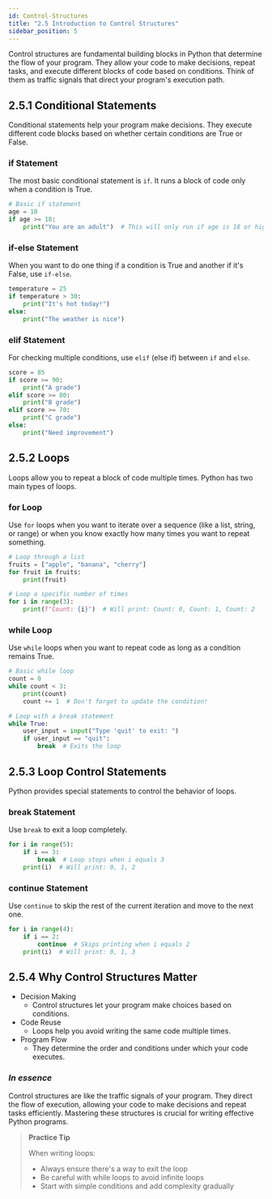 ```yaml
---
id: Control-Structures
title: "2.5 Introduction to Control Structures"
sidebar_position: 5
---
```


Control structures are fundamental building blocks in Python that determine the flow of your program. They allow your code to make decisions, repeat tasks, and execute different blocks of code based on conditions. Think of them as traffic signals that direct your program's execution path.

## 2.5.1 Conditional Statements
Conditional statements help your program make decisions. They execute different code blocks based on whether certain conditions are True or False.

### if Statement
The most basic conditional statement is `if`. It runs a block of code only when a condition is True.

```python
# Basic if statement
age = 18
if age >= 18:
    print("You are an adult")  # This will only run if age is 18 or higher
```

### if-else Statement
When you want to do one thing if a condition is True and another if it's False, use `if-else`.

```python
temperature = 25
if temperature > 30:
    print("It's hot today!")
else:
    print("The weather is nice")
```

### elif Statement
For checking multiple conditions, use `elif` (else if) between `if` and `else`.

```python
score = 85
if score >= 90:
    print("A grade")
elif score >= 80:
    print("B grade")
elif score >= 70:
    print("C grade")
else:
    print("Need improvement")
```

## 2.5.2 Loops
Loops allow you to repeat a block of code multiple times. Python has two main types of loops.

### for Loop
Use `for` loops when you want to iterate over a sequence (like a list, string, or range) or when you know exactly how many times you want to repeat something.

```python
# Loop through a list
fruits = ["apple", "banana", "cherry"]
for fruit in fruits:
    print(fruit)

# Loop a specific number of times
for i in range(3):
    print(f"Count: {i}")  # Will print: Count: 0, Count: 1, Count: 2
```

### while Loop
Use `while` loops when you want to repeat code as long as a condition remains True.

```python
# Basic while loop
count = 0
while count < 3:
    print(count)
    count += 1  # Don't forget to update the condition!

# Loop with a break statement
while True:
    user_input = input("Type 'quit' to exit: ")
    if user_input == "quit":
        break  # Exits the loop
```

## 2.5.3 Loop Control Statements
Python provides special statements to control the behavior of loops.

### break Statement
Use `break` to exit a loop completely.

```python
for i in range(5):
    if i == 3:
        break  # Loop stops when i equals 3
    print(i)  # Will print: 0, 1, 2
```

### continue Statement
Use `continue` to skip the rest of the current iteration and move to the next one.

```python
for i in range(4):
    if i == 2:
        continue  # Skips printing when i equals 2
    print(i)  # Will print: 0, 1, 3
```

## 2.5.4 Why Control Structures Matter
- Decision Making
    - Control structures let your program make choices based on conditions.
- Code Reuse
    - Loops help you avoid writing the same code multiple times.
- Program Flow
    - They determine the order and conditions under which your code executes.

### *In essence*
Control structures are like the traffic signals of your program. They direct the flow of execution, allowing your code to make decisions and repeat tasks efficiently. Mastering these structures is crucial for writing effective Python programs.

> **Practice Tip**
>
> When writing loops:
> - Always ensure there's a way to exit the loop
> - Be careful with while loops to avoid infinite loops
> - Start with simple conditions and add complexity gradually